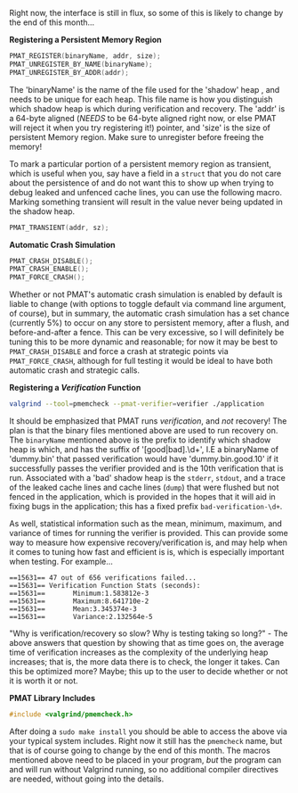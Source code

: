 Right now, the interface is still in flux, so some of this is likely to change by the end of this month...

**Registering a Persistent Memory Region**

```c
PMAT_REGISTER(binaryName, addr, size);
PMAT_UNREGISTER_BY_NAME(binaryName);
PMAT_UNREGISTER_BY_ADDR(addr);
```

The 'binaryName' is the name of the file used for the 'shadow' heap , and needs to be unique for
each heap. This file name is how you distinguish which shadow heap is which during verification
and recovery. The 'addr' is a 64-byte aligned (_NEEDS_ to be 64-byte aligned right now, or else
PMAT will reject it when you try registering it!) pointer, and 'size' is the size of persistent
Memory region. Make sure to unregister before freeing the memory!

To mark a particular portion of a persistent memory region as transient, which is useful when you,
say have a field in a `struct` that you do not care about the persistence of and do not want this to
show up when trying to debug leaked and unfenced cache lines, you can use the following macro. Marking
something transient will result in the value never being updated in the shadow heap.

```c
PMAT_TRANSIENT(addr, sz);
```

**Automatic Crash Simulation**

```c
PMAT_CRASH_DISABLE();
PMAT_CRASH_ENABLE();
PMAT_FORCE_CRASH();
```

Whether or not PMAT's automatic crash simulation is enabled by default is liable
to change (with options to toggle default via command line argument, of course),
but in summary, the automatic crash simulation has a set chance (currently 5%)
to occur on any store to persistent memory, after a flush, and before-and-after
a fence. This can be very excessive, so I will definitely be tuning this to be more
dynamic and reasonable; for now it may be best to `PMAT_CRASH_DISABLE` and
force a crash at strategic points via `PMAT_FORCE_CRASH`, although for full
testing it would be ideal to have both automatic crash and strategic calls.

**Registering a _Verification_ Function**

```bash
valgrind --tool=pmemcheck --pmat-verifier=verifier ./application
```

It should be emphasized that PMAT runs _verification_, and _not_ recovery!
The plan is that the binary files mentioned above are used to run recovery on.
The `binaryName` mentioned above is the prefix to identify which shadow heap
is which, and has the suffix of '[good|bad].\d+', I.E a binaryName of 'dummy.bin'
that passed verification would have 'dummy.bin.good.10' if it successfully passes
the verifier provided and is the 10th verification that is run. Associated with a 'bad'
shadow heap is the `stderr`, `stdout`, and a trace of the leaked cache lines and cache lines (`dump`)
that were flushed but not fenced in the application, which is provided in the hopes that it will
aid in fixing bugs in the application; this has a fixed prefix `bad-verification-\d+`.

As well, statistical information such as the mean, minimum, maximum, and variance of times for running the verifier
is provided. This can provide some way to measure how expensive recovery/verification is, and may help when it comes to
tuning how fast and efficient is is, which is especially important when testing. For example...

```
==15631== 47 out of 656 verifications failed...
==15631== Verification Function Stats (seconds):
==15631==       Minimum:1.583812e-3
==15631==       Maximum:8.641710e-2
==15631==       Mean:3.345374e-3
==15631==       Variance:2.132564e-5
```

"Why is verification/recovery so slow? Why is testing taking so long?" - The above answers that question by showing that as
time goes on, the average time of verification increases as the complexity of the underlying heap increases; that is, the more data there is to check, the longer it takes. Can this be optimized more? Maybe; this up to the user to decide whether or not it is worth it or not.


**PMAT Library Includes**

```c
#include <valgrind/pmemcheck.h>
```

After doing a `sudo make install` you should be able to access the above via your
typical system includes. Right now it still has the `pmemcheck` name, but that is of
course going to change by the end of this month. The macros mentioned above
need to be placed in your program, _but_ the program can and will run without
Valgrind running, so no additional compiler directives are needed, without going
into the details.
